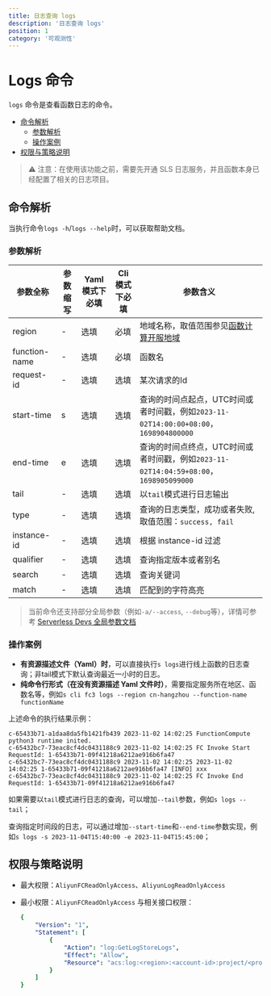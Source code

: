 ```yaml
---
title: 日志查询 logs
description: '日志查询 logs'
position: 1
category: '可观测性'
---
```

# Logs 命令

`logs` 命令是查看函数日志的命令。

- [命令解析](#命令解析)
  - [参数解析](#参数解析)
  - [操作案例](#操作案例)
- [权限与策略说明](#权限与策略说明)

> ⚠️ 注意：在使用该功能之前，需要先开通 SLS 日志服务，并且函数本身已经配置了相关的日志项目。
## 命令解析

当执行命令`logs -h`/`logs --help`时，可以获取帮助文档。

### 参数解析

| 参数全称      | 参数缩写 | Yaml模式下必填 | Cli模式下必填 | 参数含义                                                     |
| ------------- | -------- | -------------- | ------------- | ------------------------------------------------------------ |
| region        | -        | 选填           | 必填          | 地域名称，取值范围参见[函数计算开服地域](https://www.alibabacloud.com/help/zh/fc/product-overview/region-availability) |
| function-name | -        | 选填           | 必填          | 函数名                                                       |
| request-id     | -    | 选填      | 选填     |  某次请求的Id     |
| start-time    | s        | 选填           | 选填          | 查询的时间点起点，UTC时间或者时间戳，例如`2023-11-02T14:00:00+08:00`，`1698904800000` |
| end-time      | e        | 选填           | 选填          | 查询的时间点终点，UTC时间或者时间戳，例如`2023-11-02T14:04:59+08:00`，`1698905099000` |
| tail          | -        | 选填           | 选填          | 以`tail`模式进行日志输出                                     |
| type          | -        | 选填           | 选填          | 查询的日志类型，成功或者失败,取值范围：`success, fail`         |
| instance-id          | -        | 选填           | 选填          | 根据 instance-id 过滤         |
| qualifier          | -        | 选填           | 选填          | 查询指定版本或者别名         |
| search          | -        | 选填           | 选填          | 查询关键词         |
| match          | -        | 选填           | 选填          | 匹配到的字符高亮         |


> 当前命令还支持部分全局参数（例如`-a/--access`, `--debug`等），详情可参考 [Serverless Devs 全局参数文档](https://serverless-devs.com/serverless-devs/command/readme#全局参数)

### 操作案例

- **有资源描述文件（Yaml）时**，可以直接执行`s logs`进行线上函数的日志查询；非tail模式下默认查询最近一小时的日志。
- **纯命令行形式（在没有资源描述 Yaml 文件时）**，需要指定服务所在地区、函数名等，例如`s cli fc3 logs --region cn-hangzhou --function-name functionName`

上述命令的执行结果示例：

```
c-65433b71-a1daa8da5fb1421fb439 2023-11-02 14:02:25 FunctionCompute python3 runtime inited.
c-65432bc7-73eac8cf4dc0431188c9 2023-11-02 14:02:25 FC Invoke Start RequestId: 1-65433b71-09f41218a6212ae916b6fa47
c-65432bc7-73eac8cf4dc0431188c9 2023-11-02 14:02:25 2023-11-02 14:02:25 1-65433b71-09f41218a6212ae916b6fa47 [INFO] xxx
c-65432bc7-73eac8cf4dc0431188c9 2023-11-02 14:02:25 FC Invoke End RequestId: 1-65433b71-09f41218a6212ae916b6fa47
```

如果需要以`tail`模式进行日志的查询，可以增加`--tail`参数，例如`s logs --tail`；

查询指定时间段的日志，可以通过增加`--start-time`和`--end-time`参数实现，例如`s logs -s 2023-11-04T15:40:00 -e 2023-11-04T15:45:00`；

## 权限与策略说明

- 最大权限：`AliyunFCReadOnlyAccess`、`AliyunLogReadOnlyAccess`

- 最小权限：`AliyunFCReadOnlyAccess` 与相关接口权限：

  ```yaml
  {
      "Version": "1",
      "Statement": [
          {
              "Action": "log:GetLogStoreLogs",
              "Effect": "Allow",
              "Resource": "acs:log:<region>:<account-id>:project/<project>/logstore/<logstore>"
          }
      ]
  }
  ```
